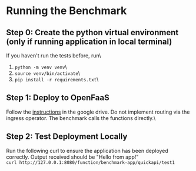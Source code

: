 # Running the Benchmark

## Step 0: Create the python virtual environment (only if running application in local terminal)
If you haven't run the tests before, run\
1. ```python -m venv venv```\
2. ```source venv/bin/activate```\
3. ```pip install -r requirements.txt```\

## Step 1: Deploy to OpenFaaS
Follow the [instructions](https://docs.google.com/document/d/1q5SlrphUP3UjC4WZjoS6KGtU1CfBCuRGGXwgjHyj_Hk/edit?tab=t.0) in the google drive. Do not implement routing via the ingress operator. The benchmark calls the functions directly.\

## Step 2: Test Deployment Locally
Run the following curl to ensure the application has been deployed correctly. Output received should be "Hello from app!" \
```curl http://127.0.0.1:8080/function/benchmark-app/quickapi/test1```